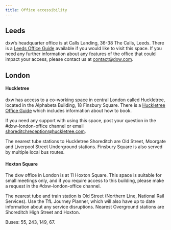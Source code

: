 ```yaml
---
title: Office accessibility
---
```

## Leeds

dxw’s headquarter office is at Calls Landing, 36-38 The Calls, Leeds.
There is a [Leeds Office Guide](https://docs.google.com/document/d/1jHsQJH__2sZssJYZiLqLPyDjZWl5Ixhscx4R-0hMDXs/edit) available if you would like to visit this space. If you need any further information about any features of the office that could impact your access, please contact us at contact@dxw.com.

## London

#### **Huckletree**

dxw has access to a co-working space in central London called Huckletree, located in the Alphabeta Building, 18 Finsbury Square. There is a [Huckletree Office Guide](https://docs.google.com/document/u/0/d/1uQ-2BlkxfWimA_kFYdaM_lEQFK3zuRO6uSAwxAfJk50/edit) which includes information about how to book. 

If you need any support with using this space, post your question in the #dxw-london-office channel or email shoreditchreception@huckletree.com. 

The nearest tube stations to Huckletree Shoreditch are Old Street, Moorgate and Liverpool Street Underground stations. Finsbury Square is also served by multiple local bus routes. 

#### **Hoxton Square**

The dxw office in London is at 11 Hoxton Square. This space is suitable for small meetings only, and if you require access to this building, please make a request in the #dxw-london-office channel.

The nearest tube and train station is Old Street (Northern Line, National Rail
Services). Use the TfL Journey Planner, which will also have up to date
information about any service disruptions. Nearest Overground stations are
Shoreditch High Street and Hoxton.

Buses: 55, 243, 149, 67.